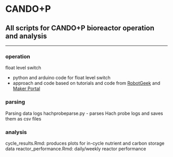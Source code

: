 # CANDO+P
## All scripts for CANDO+P bioreactor operation and analysis

---

### operation
float level switch
- python and arduino code for float level switch
- approach and code based on tutorials and code from [RobotGeek](https://create.arduino.cc/projecthub/robotgeek-projects-team/aquarium-auto-refill-with-arduino-f16cd2) and [Maker Portal](https://makersportal.com/blog/2018/2/25/python-datalogger-reading-the-serial-output-from-arduino-to-analyze-data-using-pyserial)

### parsing
Parsing data logs
hachprobeparse.py - parses Hach probe logs and saves them as csv files

### analysis
cycle_results.Rmd: produces plots for in-cycle nutrient and carbon storage data
reactor_performance.Rmd: daily/weekly reactor performance
